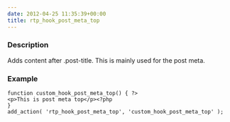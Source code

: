 ```yaml
---
date: 2012-04-25 11:35:39+00:00
title: rtp_hook_post_meta_top
---
```


### Description


Adds content after .post-title. This is mainly used for the post meta.


### Example



    
    function custom_hook_post_meta_top() { ?>
    <p>This is post meta top</p><?php
    }
    add_action( 'rtp_hook_post_meta_top', 'custom_hook_post_meta_top' );

